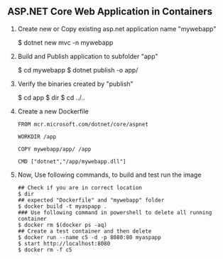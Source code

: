 ## ASP.NET Core Web Application in Containers

1.  Create new or Copy existing asp.net application name "mywebapp"

    $ dotnet new mvc -n mywebapp

2.  Build and Publish application to subfolder "app"

    $ cd mywebapp
    $ dotnet publish -o app/

3.  Verify the binaries created by "publish"

    $ cd app
    $ dir
    $ cd ../..

4.  Create a new Dockerfile 

    ```
    FROM mcr.microsoft.com/dotnet/core/aspnet

    WORKDIR /app

    COPY mywebapp/app/ /app

    CMD ["dotnet","/app/mywebapp.dll"]
    ```

5.  Now, Use following commands, to build and test run the image

    ```
    ## Check if you are in correct location
    $ dir 
    ## expected "Dockerfile" and "mywebapp" folder
    $ docker build -t myaspapp .
    ### Use following command in powershell to delete all running container 
    $ docker rm $(docker ps -aq)
    ## Create a test container and then delete
    $ docker run --name c5 -d -p 8080:80 myaspapp
    $ start http://localhost:8080
    $ docker rm -f c5
    ```